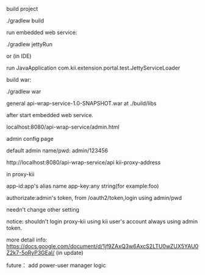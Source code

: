 build project

 ./gradlew  build

 run embedded web service:

 ./gradlew jettyRun

 or (in IDE)

 run JavaApplication
 com.kii.extension.portal.test.JettyServiceLoader


 build war:

 ./gradlew war

 general api-wrap-service-1.0-SNAPSHOT.war at ./build/libs


 after start  embedded web service.

 localhost:8080/api-wrap-service/admin.html

 admin config page

 default admin name/pwd:
 admin/123456

 http://localhost:8080/api-wrap-service/api
 kii-proxy-address

 in proxy-kii

 app-id:app's alias name
 app-key:any string(for example:foo)

 authorizate:admin's token,
 from /oauth2/token,login using admin/pwd

 needn't change other setting

 notice:
 shouldn't login proxy-kii using kii user's account
 always using admin token.

 more detail info:
https://docs.google.com/document/d/1jf9ZAxQ3w6AxcS2LTU0wZUX5YAU0Z2k7-5oRyP3GEaI/
(in update)


future：
add power-user manager logic
